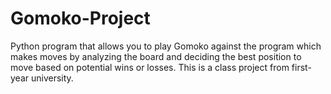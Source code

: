 # Gomoko-Project
Python program that allows you to play Gomoko against the program which makes moves by analyzing the board and deciding the best position to move based on potential wins or losses. This is a class project from first-year university.

